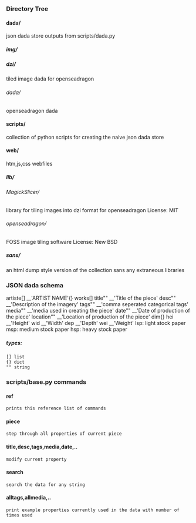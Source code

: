 ### Directory Tree
####   dada/
  json dada store outputs from scripts/dada.py
##### img/
#####   dzi/
  tiled image dada for openseadragon
###### dada/
  openseadragon dada
#### scripts/
  collection of python scripts for creating the naive json dada store
#### web/
  htm,js,css webfiles
##### lib/
###### MagickSlicer/
  library for tiling images into dzi format for openseadragon
  License: MIT
###### openseadragon/
  FOSS image tiling software
  License: New BSD
##### sans/
  an html dump style version of the collection sans any extraneous libraries



### JSON dada schema
  artiste[]
    __'ARTIST NAME'{}
      works[]
        title""
          __'Title of the piece'
        desc""
          __'Description of the imagery'
        tags""
          __'comma seperated categorical tags'
        media""
          __'media used in creating the piece'
        date""
          __'Date of production of the piece'
        location""
          __'Location of production of the piece'
        dim{}
          hei
            __'Height'
          wid
            __'Width'
          dep
            __'Depth'
          wei
            __'Weight'
                lsp: light stock paper
                msp: medium stock paper
                hsp: heavy stock paper
##### types:
    [] list
    {} dict
    "" string

### scripts/base.py commands 
#### ref
    prints this reference list of commands
#### piece
    step through all properties of current piece
#### title,desc,tags,media,date,..
    modify current property
#### search
    search the data for any string
#### alltags,allmedia,..
    print example properties currently used in the data with number of times used

